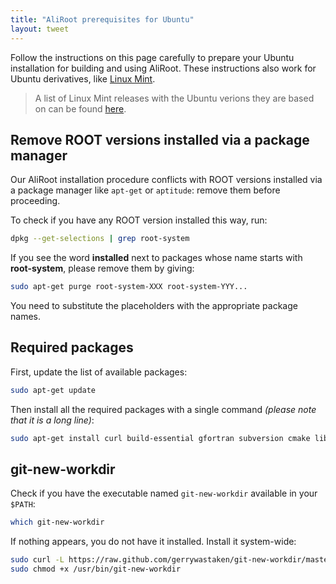 ```yaml
---
title: "AliRoot prerequisites for Ubuntu"
layout: tweet
---
```


Follow the instructions on this page carefully to prepare your Ubuntu
installation for building and using AliRoot. These instructions also
work for Ubuntu derivatives, like
[Linux Mint](http://www.linuxmint.com).

> A list of Linux Mint releases with the Ubuntu verions they are based
> on can be found
> [here](http://en.wikipedia.org/wiki/List_of_Linux_Mint_releases).


Remove ROOT versions installed via a package manager
----------------------------------------------------

Our AliRoot installation procedure conflicts with ROOT versions
installed via a package manager like `apt-get` or `aptitude`: remove
them before proceeding.

To check if you have any ROOT version installed this way, run:

```sh
dpkg --get-selections | grep root-system
```

If you see the word **installed** next to packages whose name starts
with **root-system**, please remove them by giving:

```sh
sudo apt-get purge root-system-XXX root-system-YYY...
```

You need to substitute the placeholders with the appropriate package
names.


Required packages
-----------------

First, update the list of available packages:

```sh
sudo apt-get update
```

Then install all the required packages with a single command *(please
note that it is a long line)*:

```sh
sudo apt-get install curl build-essential gfortran subversion cmake libmysqlclient-dev xorg-dev libglu1-mesa-dev libfftw3-dev libssl-dev libxml2-dev libtool automake git unzip libcgal-dev
```


git-new-workdir
---------------

Check if you have the executable named `git-new-workdir` available in
your `$PATH`:

```sh
which git-new-workdir
```

If nothing appears, you do not have it installed. Install it
system-wide:

```sh
sudo curl -L https://raw.github.com/gerrywastaken/git-new-workdir/master/git-new-workdir -o /usr/bin/git-new-workdir
sudo chmod +x /usr/bin/git-new-workdir
```
